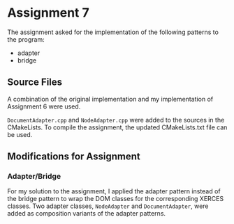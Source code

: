 # Assignment 7

The assignment asked for the implementation of the following patterns to the program:

- adapter
- bridge

## Source Files

A combination of the original implementation and my implementation of Assignment 6 were used.

`DocumentAdapter.cpp` and `NodeAdapter.cpp` were added to the sources in the CMakeLists. To compile the assignment, the updated CMakeLists.txt file can be used.

## Modifications for Assignment

### Adapter/Bridge

For my solution to the assignment, I applied the adapter pattern instead of the bridge pattern to wrap the DOM classes for the corresponding XERCES classes. Two adapter classes, `NodeAdapter` and `DocumentAdapter`, were added as composition variants of the adapter patterns.
